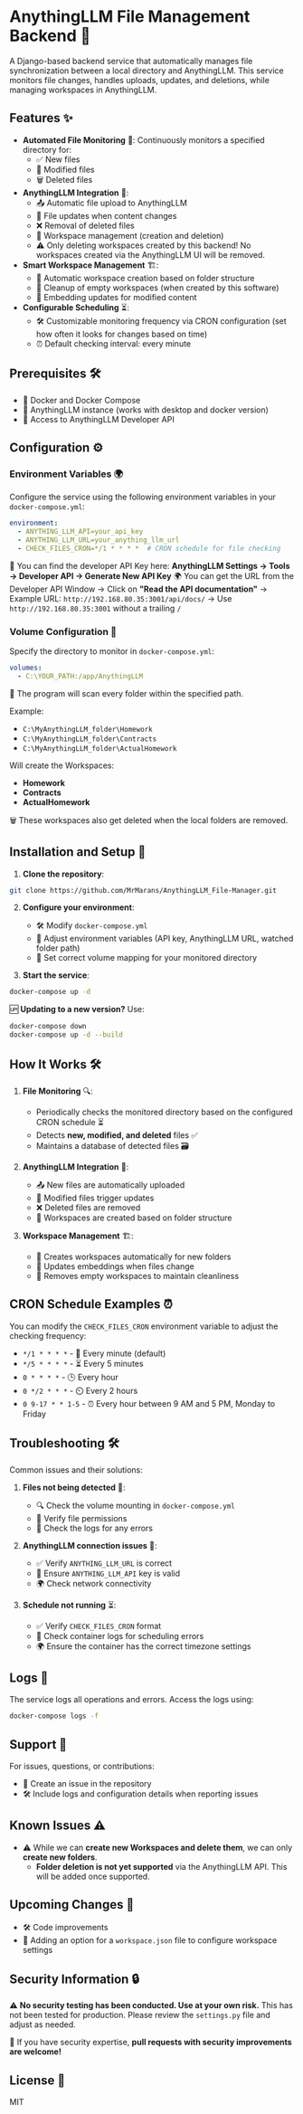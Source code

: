 # AnythingLLM File Management Backend 🚀

A Django-based backend service that automatically manages file synchronization between a local directory and AnythingLLM. This service monitors file changes, handles uploads, updates, and deletions, while managing workspaces in AnythingLLM.

## Features ✨

- **Automated File Monitoring** 📂: Continuously monitors a specified directory for:
  - ✅ New files
  - 🔄 Modified files
  - 🗑️ Deleted files
- **AnythingLLM Integration** 🔗:
  - 📤 Automatic file upload to AnythingLLM
  - 📝 File updates when content changes
  - ❌ Removal of deleted files
  - 🏢 Workspace management (creation and deletion)
  - ⚠️ Only deleting workspaces created by this backend! No workspaces created via the AnythingLLM UI will be removed.
- **Smart Workspace Management** 🏗️:
  - 📁 Automatic workspace creation based on folder structure
  - 🧹 Cleanup of empty workspaces (when created by this software)
  - 🔄 Embedding updates for modified content
- **Configurable Scheduling** ⏳:
  - 🛠️ Customizable monitoring frequency via CRON configuration (set how often it looks for changes based on time)
  - ⏰ Default checking interval: every minute

## Prerequisites 🛠️

- 🐳 Docker and Docker Compose
- 🧠 AnythingLLM instance (works with desktop and docker version)
- 🔑 Access to AnythingLLM Developer API

## Configuration ⚙️

### Environment Variables 🌍

Configure the service using the following environment variables in your `docker-compose.yml`:

```yaml
environment:
  - ANYTHING_LLM_API=your_api_key
  - ANYTHING_LLM_URL=your_anything_llm_url
  - CHECK_FILES_CRON=*/1 * * * *  # CRON schedule for file checking
```

🔑 You can find the developer API Key here: **AnythingLLM Settings -> Tools -> Developer API -> Generate New API Key**
🌍 You can get the URL from the Developer API Window -> Click on **"Read the API documentation"** -> Example URL: `http://192.168.80.35:3001/api/docs/` -> Use `http://192.168.80.35:3001` without a trailing `/`

### Volume Configuration 📁

Specify the directory to monitor in `docker-compose.yml`:

```yaml
volumes:
  - C:\YOUR_PATH:/app/AnythingLLM
```

📂 The program will scan every folder within the specified path.

Example:
- `C:\MyAnythingLLM_folder\Homework`
- `C:\MyAnythingLLM_folder\Contracts`
- `C:\MyAnythingLLM_folder\ActualHomework`

Will create the Workspaces:
- **Homework**
- **Contracts**
- **ActualHomework**

🗑️ These workspaces also get deleted when the local folders are removed.

## Installation and Setup 🚀

1. **Clone the repository**:
```bash
git clone https://github.com/MrMarans/AnythingLLM_File-Manager.git
```

2. **Configure your environment**:
   - 🛠️ Modify `docker-compose.yml`
   - 🔑 Adjust environment variables (API key, AnythingLLM URL, watched folder path)
   - 📂 Set correct volume mapping for your monitored directory

3. **Start the service**:
```bash
docker-compose up -d
```

🆙 **Updating to a new version?** Use:
```bash
docker-compose down
docker-compose up -d --build
```

## How It Works 🛠️

1. **File Monitoring** 🔍:
   - Periodically checks the monitored directory based on the configured CRON schedule ⏳
   - Detects **new, modified, and deleted** files ✅
   - Maintains a database of detected files 🗃️

2. **AnythingLLM Integration** 🔗:
   - 📤 New files are automatically uploaded
   - 📝 Modified files trigger updates
   - ❌ Deleted files are removed
   - 🏢 Workspaces are created based on folder structure

3. **Workspace Management** 🏗️:
   - 📁 Creates workspaces automatically for new folders
   - 🔄 Updates embeddings when files change
   - 🧹 Removes empty workspaces to maintain cleanliness

## CRON Schedule Examples ⏰

You can modify the `CHECK_FILES_CRON` environment variable to adjust the checking frequency:

- `*/1 * * * *` - 🔄 Every minute (default)
- `*/5 * * * *` - ⏳ Every 5 minutes
- `0 * * * *` - 🕒 Every hour
- `0 */2 * * *` - ⏲️ Every 2 hours
- `0 9-17 * * 1-5` - ⏰ Every hour between 9 AM and 5 PM, Monday to Friday

## Troubleshooting 🛠️

Common issues and their solutions:

1. **Files not being detected** 🧐:
   - 🔍 Check the volume mounting in `docker-compose.yml`
   - 🔑 Verify file permissions
   - 📝 Check the logs for any errors

2. **AnythingLLM connection issues** 🔌:
   - ✅ Verify `ANYTHING_LLM_URL` is correct
   - 🔑 Ensure `ANYTHING_LLM_API` key is valid
   - 🌍 Check network connectivity

3. **Schedule not running** ⏳:
   - ✅ Verify `CHECK_FILES_CRON` format
   - 📜 Check container logs for scheduling errors
   - 🌍 Ensure the container has the correct timezone settings

## Logs 📜

The service logs all operations and errors. Access the logs using:

```bash
docker-compose logs -f
```

## Support 🤝

For issues, questions, or contributions:
- 📝 Create an issue in the repository
- 🛠️ Include logs and configuration details when reporting issues

## Known Issues ⚠️

- ⚠️ While we can **create new Workspaces and delete them**, we can only **create new folders**.
  - **Folder deletion is not yet supported** via the AnythingLLM API. This will be added once supported.

## Upcoming Changes 🚀

- 🛠️ Code improvements
- 📜 Adding an option for a `workspace.json` file to configure workspace settings

## Security Information 🔒

⚠️ **No security testing has been conducted. Use at your own risk.** This has not been tested for production. Please review the `settings.py` file and adjust as needed.

🔐 If you have security expertise, **pull requests with security improvements are welcome!**

## License 📜

MIT
